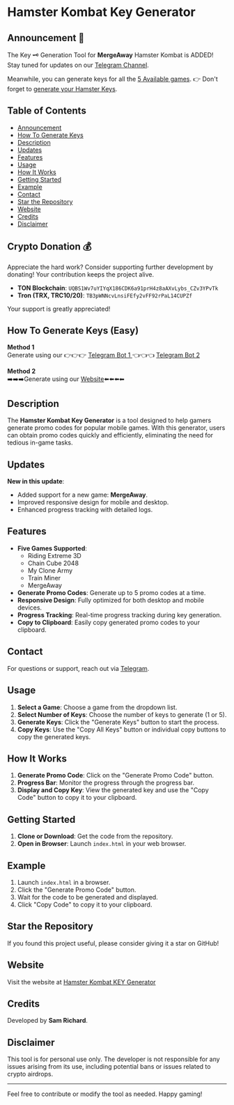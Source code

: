# Hamster Kombat Key Generator

## Announcement 📢
The Key 🗝 Generation Tool for **MergeAway** Hamster Kombat is ADDED! 
Stay tuned for updates on our [Telegram Channel](https://telegram.me/Insta_Buy_Follower).

Meanwhile, you can generate keys for all the [5 Available games](#how-to-generate-keys-easy).
👉 Don't forget to [generate your Hamster Keys](http://t.me/Hamster_Keys_Gen_Bot/Key_Geneator).

## Table of Contents
- [Announcement](#announcement-)
- [How To Generate Keys](#how-to-generate-keys-easy)
- [Description](#description)
- [Updates](#updates)
- [Features](#features)
- [Usage](#usage)
- [How It Works](#how-it-works)
- [Getting Started](#getting-started)
- [Example](#example)
- [Contact](#contact)
- [Star the Repository](#star-the-repository)
- [Website](#website)
- [Credits](#credits)
- [Disclaimer](#disclaimer)

## Crypto Donation 💰
Appreciate the hard work? Consider supporting further development by donating! Your contribution keeps the project alive.

- **TON Blockchain**: `UQBS1Wv7uYIYqX186CDK6a91prH4z8aAXvLybs_CZv3YPvTk`
- **Tron (TRX, TRC10/20)**: `TB3pWNNcvLnsiFEfy2vFF92rPaL14CUPZf`

Your support is greatly appreciated!

## How To Generate Keys (Easy)
**Method 1**  
Generate using our 
👉👉👉 [Telegram Bot 1 ](http://telegram.me/Hamster_Kombat_Keys_Gen_Bot) 👈👈👈
[Telegram Bot 2](http://t.me/Hamster_Keys_Gen_Bot/Key_Geneator)

**Method 2**  
➡️➡️➡️Generate using our [Website](https://shrs.link/foJ9YH)⬅️⬅️⬅️⬅

## Description
The **Hamster Kombat Key Generator** is a tool designed to help gamers generate promo codes for popular mobile games. With this generator, users can obtain promo codes quickly and efficiently, eliminating the need for tedious in-game tasks.

## Updates
**New in this update**:
- Added support for a new game: **MergeAway**.
- Improved responsive design for mobile and desktop.
- Enhanced progress tracking with detailed logs.

## Features
- **Five Games Supported**: 
  - Riding Extreme 3D
  - Chain Cube 2048
  - My Clone Army
  - Train Miner
  - MergeAway
- **Generate Promo Codes**: Generate up to 5 promo codes at a time.
- **Responsive Design**: Fully optimized for both desktop and mobile devices.
- **Progress Tracking**: Real-time progress tracking during key generation.
- **Copy to Clipboard**: Easily copy generated promo codes to your clipboard.

## Contact
For questions or support, reach out via [Telegram](https://telegram.me/Sam_Dm_bot).

## Usage
1. **Select a Game**: Choose a game from the dropdown list.
2. **Select Number of Keys**: Choose the number of keys to generate (1 or 5).
3. **Generate Keys**: Click the "Generate Keys" button to start the process.
4. **Copy Keys**: Use the "Copy All Keys" button or individual copy buttons to copy the generated keys.

## How It Works
1. **Generate Promo Code**: Click on the "Generate Promo Code" button.
2. **Progress Bar**: Monitor the progress through the progress bar.
3. **Display and Copy Key**: View the generated key and use the "Copy Code" button to copy it to your clipboard.

## Getting Started
1. **Clone or Download**: Get the code from the repository.
2. **Open in Browser**: Launch `index.html` in your web browser.

## Example
1. Launch `index.html` in a browser.
2. Click the "Generate Promo Code" button.
3. Wait for the code to be generated and displayed.
4. Click "Copy Code" to copy it to your clipboard.

## Star the Repository
If you found this project useful, please consider giving it a star on GitHub!

## Website
Visit the website at [Hamster Kombat KEY Generator](https://shrs.link/foJ9YH)

## Credits
Developed by **Sam Richard**.

## Disclaimer
This tool is for personal use only. The developer is not responsible for any issues arising from its use, including potential bans or issues related to crypto airdrops.

---

Feel free to contribute or modify the tool as needed. Happy gaming!
